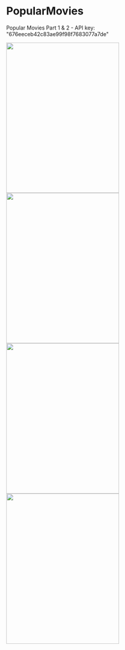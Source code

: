 # PopularMovies

Popular Movies Part 1 & 2 - API key: "676eeceb42c83ae99f98f7683077a7de"








<img src="https://user-images.githubusercontent.com/11877726/28692503-7cd44a10-733e-11e7-9a6d-cf8ae7f1c0c2.jpg" width="300" height="400" /> 
<img src="https://user-images.githubusercontent.com/11877726/28692594-e0b8ab02-733e-11e7-87ec-b2c8bf18508f.jpg" width="300" height="400" /> 


<img src="https://user-images.githubusercontent.com/11877726/28692596-e24fb456-733e-11e7-9668-44ab89d139a6.jpg" width="300" height="400" /> 
<img src="https://user-images.githubusercontent.com/11877726/28692598-e42d8078-733e-11e7-83bb-ba8d791c22d4.jpg" width="300" height="400" />
